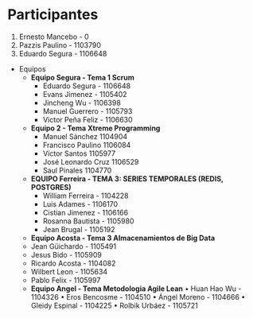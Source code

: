 # Participantes

1. Ernesto Mancebo - 0
2. Pazzis Paulino - 1103790
3. Eduardo Segura - 1106648

- Equipos
  - **Equipo Segura - Tema 1 Scrum**
    - Eduardo Segura - 1106648
    - Evans Jimenez - 1105402
    - Jincheng Wu - 1106398
    - Manuel Guerrero - 1105793
    - Victor Peña Feliz - 1106630
  - **Equipo 2 - Tema Xtreme Programming**
    - Manuel Sánchez 1104904
    - Francisco Paulino 1106084
    - Víctor Santos 1105977
    - José Leonardo Cruz 1106529
    - Saul Pinales 1104770
  - **EQUIPO Ferreira - TEMA 3: SERIES TEMPORALES (REDIS, POSTGRES)**
    - William Ferreira - 1104228
    - Luis Adames - 1106170
    - Cistian Jimenez - 1106166
    - Rosanna Bautista - 1105980 
    - Jean Brugal - 1105192
  - **Equipo Acosta - Tema 3 Almacenamientos de Big Data**
   - Jean Güichardo - 1105491
   - Jesus Bido - 1105909
   - Ricardo Acosta - 1104082
   - Wilbert Leon - 1105634
   - Pablo Felix - 1105997
  - **Equipo Angel - Tema Metodologia Agile Lean**
    •	Huan Hao Wu - 1104326
    •	Eros Bencosme - 1104510
    •	Ángel Moreno - 1104666
    •	Gleidy Espinal - 1104225
    •	Rolbik Urbáez - 1105721

